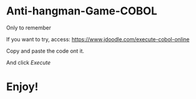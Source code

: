 # Anti-hangman-Game-COBOL
Only to remember


If you want to try, access:
https://www.jdoodle.com/execute-cobol-online

Copy and paste the code ont it.

And click *Execute*

# Enjoy!
